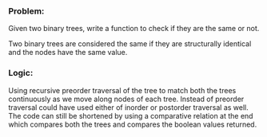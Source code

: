 ### Problem:

Given two binary trees, write a function to check if they are the same or not.

Two binary trees are considered the same if they are structurally identical and the nodes have the same value.

### Logic:

Using recursive preorder traversal of the tree to match both the trees continuously as we move along nodes of each tree. Instead of preorder traversal could have used either of inorder or postorder traversal as well. The code can still be shortened by using a comparative relation at the end which compares both the trees and compares the boolean values returned.
